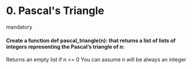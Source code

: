 # 0. Pascal's Triangle
mandatory
#### Create a function def pascal_triangle(n): that returns a list of lists of integers representing the Pascal’s triangle of n:

Returns an empty list if n <= 0
You can assume n will be always an integer
